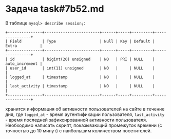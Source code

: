 # Задача task#7b52.md

В таблице `mysql> describe session;`:

```
+---------------+------------------------+------+-----+---------+----------------+
| Field         | Type                   | Null | Key | Default | Extra          |
+---------------+------------------------+------+-----+---------+----------------+
| id            | bigint(20) unsigned    | NO   | PRI | NULL    | auto_increment |
| user_id       | int(11) unsigned       | NO   |     | NULL    |                |
| logged_at     | timestamp              | NO   |     | NULL    |                |
| last_activity | timestamp              | NO   |     | NULL    |                |
+---------------+------------------------+------+-----+---------+----------------+
```

хранится информация об активности пользователей на сайте в течение дня, где `logged_at` - время аутентификации пользователя,
`last_activity` - время последней зафиксированной активности пользователя.
Необходимо написать скрипт, показывающий промежуток времени (с точностью до 10 минут) с наибольшим количеством посетителей.

